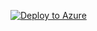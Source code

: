 [![Deploy to Azure](http://azuredeploy.net/deploybutton.png)](https://portal.azure.com/#create/Microsoft.Template/uri/https%3A%2F%2Fraw.githubusercontent.com%2Ffedericopalma%2Fjmetervm%2Fv1%2Ftemplate.json)